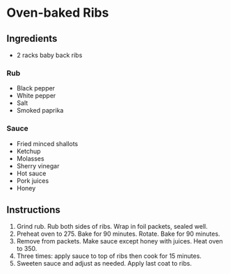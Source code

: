 # Oven-baked Ribs

## Ingredients

 - 2 racks baby back ribs

### Rub

 - Black pepper
 - White pepper
 - Salt
 - Smoked paprika

### Sauce

 - Fried minced shallots
 - Ketchup
 - Molasses
 - Sherry vinegar
 - Hot sauce
 - Pork juices
 - Honey

## Instructions

 1. Grind rub. Rub both sides of ribs. Wrap in foil packets, sealed well.
 2. Preheat oven to 275. Bake for 90 minutes. Rotate. Bake for 90 minutes.
 3. Remove from packets. Make sauce except honey with juices. Heat oven to 350.
 4. Three times: apply sauce to top of ribs then cook for 15 minutes.
 5. Sweeten sauce and adjust as needed. Apply last coat to ribs.

